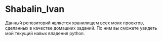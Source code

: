 # Shabalin_Ivan
Данный репозиторий является хранилищем всех моих проектов, сделанных в качестве домашних заданий.
По ним вы сможете увидеть мой текущий навык владения python.
